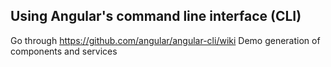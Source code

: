 ## Using Angular's command line interface (CLI)

Go through https://github.com/angular/angular-cli/wiki
Demo generation of components and services


